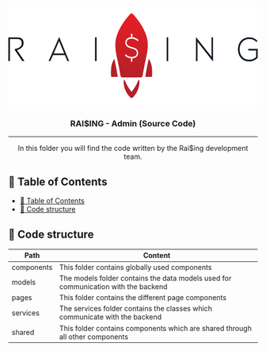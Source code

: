<p align="center">
  <a href="" rel="noopener">
 <img width=550px height=200px src="../../docs-resources/raising_schrift.PNG" alt="Project logo"></a>
</p>

<h3 align="center">RAI$ING - Admin (Source Code)</h3>

---

<p align="center"> In this folder you will find the code written by the Rai$ing development team.
    <br> 
</p>

## 📝 Table of Contents
- [📝 Table of Contents](#-table-of-contents)
- [🏁 Code structure <a name = "code_structure"></a>](#-code-structure)

## 🏁 Code structure <a name = "code_structure"></a>
| Path | Content |
|---|---|
components | This folder contains globally used components
models | The models folder contains the data models used for communication with the backend
pages | This folder contains the different page components
services | The services folder contains the classes which communicate with the backend
shared | This folder contains components which are shared through all other components

